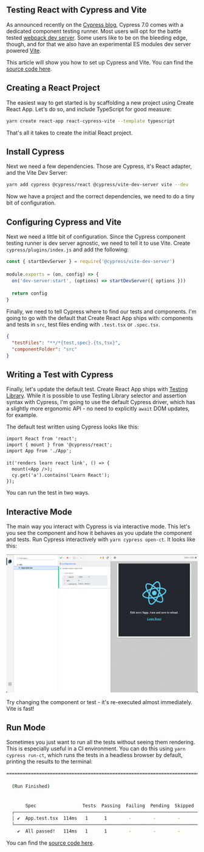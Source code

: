 ## Testing React with Cypress and Vite

As announced recently on the [Cypress blog](https://www.cypress.io/blog/2021/04/06/introducing-the-cypress-component-test-runner/), Cypress 7.0 comes with a dedicated component testing runner. Most users will opt for the battle tested [webpack dev server](https://www.cypress.io/blog/2021/04/06/cypress-component-testing-react/). Some users like to be on the bleeding edge, though, and for that we also have an experimental ES modules dev server powered [Vite](https://vitejs.dev/).

This article will show you how to set up Cypress and Vite. You can find the [source code here](https://github.com/lmiller1990/cypress-react-vite-demo).

## Creating a React Project

The easiest way to get started is by scaffolding a new project using Create React App. Let's do so, and include TypeScript for good measure:

```sh
yarn create react-app react-cypress-vite --template typescript
```

That's all it takes to create the initial React project.

## Install Cypress

Next we need a few dependencies. Those are Cypress, it's React adapter, and the Vite Dev Server:

```sh
yarn add cypress @cypress/react @cypress/vite-dev-server vite --dev
```

Now we have a project and the correct dependencies, we need to do a tiny bit of configuration.

## Configuring Cypress and Vite

Next we need a little bit of configuration. Since the Cypress component testing runner is dev server agnostic, we need to tell it to use Vite. Create `cypress/plugins/index.js` and add the following:

```js
const { startDevServer } = require('@cypress/vite-dev-server')

module.exports = (on, config) => {
  on('dev-server:start', (options) => startDevServer({ options }))

  return config
}
```

Finally, we need to tell Cypress where to find our tests and components. I'm going to go with the default that Create React App ships with: components and tests in `src`, test files ending with `.test.tsx` or `.spec.tsx`.

```json
{
  "testFiles": "**/*{test,spec}.{ts,tsx}",
  "componentFolder": "src"
}
```

## Writing a Test with Cypress

Finally, let's update the default test. Create React App ships with [Testing Library](https://testing-library.com/). While it is possible to use Testing Library selector and assertion syntax with Cypress, I'm going to use the default Cypress driver, which has a slightly more ergonomic API - no need to explicitly `await` DOM updates, for example. 

The default test written using Cypress looks like this:

```tsx
import React from 'react';
import { mount } from '@cypress/react';
import App from './App';

it('renders learn react link', () => {
  mount(<App />);
  cy.get('a').contains('Learn React');
});
```

You can run the test in two ways.

## Interactive Mode

The main way you interact with Cypress is via interactive mode. This let's you see the component and how it behaves as you update the component and tests. Run Cypress interactively with `yarn cypress open-ct`. It looks like this:

![](./cypress-vite-1.png)

Try changing the component or test - it's re-executed almost immediately. Vite is fast!

## Run Mode

Sometimes you just want to run all the tests without seeing them rendering. This is especially useful in a CI environment. You can do this using `yarn cypress run-ct`, which runs the tests in a headless browser by default, printing the results to the terminal:


```sh
=======================================================================

  (Run Finished)


       Spec                 Tests  Passing  Failing  Pending  Skipped
  ┌───────────────────────────────────────────────────────────────────┐
  │ ✔  App.test.tsx  114ms   1      1        -        -        -      │
  └───────────────────────────────────────────────────────────────────┘
    ✔  All passed!   114ms   1      1        -        -        -
```

You can find the [source code here](https://github.com/lmiller1990/cypress-react-vite-demo).
